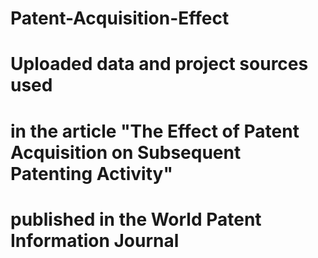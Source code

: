 # Patent-Acquisition-Effect
# Uploaded data and project sources used 
# in the article "The Effect of Patent Acquisition on Subsequent Patenting Activity" 
# published in the World Patent Information Journal
